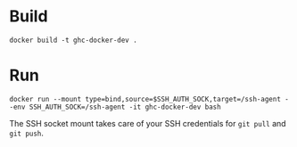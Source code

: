 # Build
```
docker build -t ghc-docker-dev .
```

# Run
```
docker run --mount type=bind,source=$SSH_AUTH_SOCK,target=/ssh-agent --env SSH_AUTH_SOCK=/ssh-agent -it ghc-docker-dev bash
```

The SSH socket mount takes care of your SSH credentials for `git pull` and `git push`.
